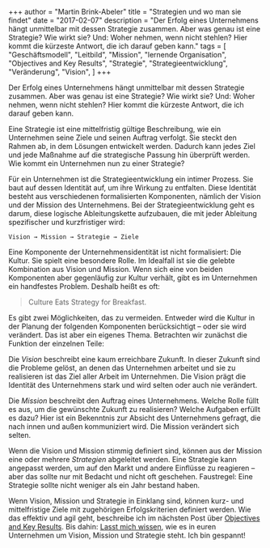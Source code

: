 +++
author = "Martin Brink-Abeler"
title = "Strategien und wo man sie findet"
date = "2017-02-07"
description = "Der Erfolg eines Unternehmens hängt unmittelbar mit dessen Strategie zusammen. Aber was genau ist eine Strategie? Wie wirkt sie? Und: Woher nehmen, wenn nicht stehlen? Hier kommt die kürzeste Antwort, die ich darauf geben kann."
tags = [
"Geschäftsmodell", "Leitbild", "Mission", "lernende Organisation", "Objectives and Key Results", "Strategie", "Strategieentwicklung", "Veränderung", "Vision", 
]
+++

Der Erfolg eines Unternehmens hängt unmittelbar mit dessen Strategie zusammen. Aber was genau ist eine Strategie? Wie wirkt sie? Und: Woher nehmen, wenn nicht stehlen? Hier kommt die kürzeste Antwort, die ich darauf geben kann.
<!--more-->
Eine Strategie ist eine mittelfristig gültige Beschreibung, wie ein Unternehmen seine Ziele und seinen Auftrag verfolgt. Sie steckt den Rahmen ab, in dem Lösungen entwickelt werden. Dadurch kann jedes Ziel und jede Maßnahme auf die strategische Passung hin überprüft werden. Wie kommt ein Unternehmen nun zu einer Strategie?

Für ein Unternehmen ist die Strategieentwicklung ein intimer Prozess. Sie baut auf dessen Identität auf, um ihre Wirkung zu entfalten. Diese Identität besteht aus verschiedenen formalisierten Komponenten, nämlich der Vision und der Mission des Unternehmens. Bei der Strategieentwicklung geht es darum, diese logische Ableitungskette aufzubauen, die mit jeder Ableitung spezifischer und kurzfristiger wird:

	Vision → Mission → Strategie → Ziele

Eine Komponente der Unternehmensidentität ist nicht formalisiert: Die Kultur. Sie spielt eine besondere Rolle. Im Idealfall ist sie die gelebte Kombination aus Vision und Mission. Wenn sich eine von beiden Komponenten aber gegenläufig zur Kultur verhält, gibt es im Unternehmen ein handfestes Problem. Deshalb heißt es oft:

> Culture Eats Strategy for Breakfast.

Es gibt zwei Möglichkeiten, das zu vermeiden. Entweder wird die Kultur in der Planung der folgenden Komponenten berücksichtigt – oder sie wird verändert. Das ist aber ein eigenes Thema. Betrachten wir zunächst die Funktion der einzelnen Teile:

Die _Vision_ beschreibt eine kaum erreichbare Zukunft. In dieser Zukunft sind die Probleme gelöst, an denen das Unternehmen arbeitet und sie zu realisieren ist das Ziel aller Arbeit im Unternehmen. Die Vision prägt die Identität des Unternehmens stark und wird selten oder auch nie verändert.

Die _Mission_ beschreibt den Auftrag eines Unternehmens. Welche Rolle füllt es aus, um die gewünschte Zukunft zu realisieren? Welche Aufgaben erfüllt es dazu? Hier ist ein Bekenntnis zur Absicht des Unternehmens gefragt, die nach innen und außen kommuniziert wird. Die Mission verändert sich selten.

Wenn die Vision und Mission stimmig definiert sind, können aus der Mission eine oder mehrere _Strategien_ abgeleitet werden. Eine Strategie kann angepasst werden, um auf den Markt und andere Einflüsse zu reagieren – aber das sollte nur mit Bedacht und nicht oft geschehen. Faustregel: Eine Strategie sollte nicht weniger als ein Jahr bestand haben.

Wenn Vision, Mission und Strategie in Einklang sind, können kurz- und mittelfristige Ziele mit zugehörigen Erfolgskriterien definiert werden. Wie das effektiv und agil geht, beschreibe ich im nächsten Post über [Objectives and Key Results](http://vernetztesarbeiten.de/2017/03/28/okr-produktentwicklung-chatbot/). Bis dahin: [Lasst mich wissen]("/#kontakt-aufnehmen"), wie es in euren Unternehmen um Vision, Mission und Strategie steht. Ich bin gespannt!
